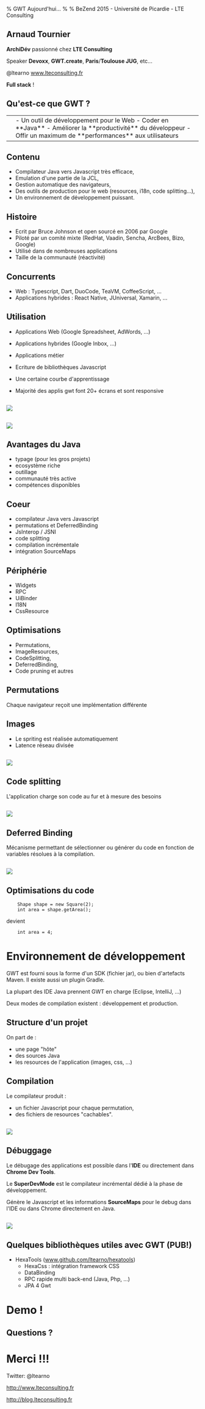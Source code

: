 % GWT Aujourd'hui...
%
% BeZend 2015 - Université de Picardie - LTE Consulting

## Arnaud Tournier

**ArchiDév** passionné chez **LTE Consulting**

Speaker **Devoxx**, **GWT.create**, **Paris**/**Toulouse JUG**, etc...

@ltearno www.lteconsulting.fr

**Full stack** !

## Qu'est-ce que GWT ?

<table>
<tr>
<td style="vertical-align:top;">
<img style="border:none;box-shadow:none;" src="navLogoBig.png" alt="">
</td>
<td>
- Un outil de développement pour le Web
- Coder en **Java**
- Améliorer la **productivité** du développeur
- Offir un maximum de **performances** aux utilisateurs
</td>
</tr>
</table>

## Contenu

- Compilateur Java vers Javascript très efficace,
- Emulation d'une partie de la JCL,
- Gestion automatique des navigateurs,
- Des outils de production pour le web (resources, i18n, code splitting...),
- Un environnement de développement puissant.

## Histoire

- Ecrit par Bruce Johnson et open sourcé en 2006 par Google
- Piloté par un comité mixte (RedHat, Vaadin, Sencha, ArcBees, Bizo, Google)
- Utilisé dans de nombreuses applications
- Taille de la communauté (réactivité)

## Concurrents

- Web : Typescript, Dart, DuoCode, TeaVM, CoffeeScript, ...
- Applications hybrides : React Native, JUniversal, Xamarin, ...

## Utilisation

- Applications Web (Google Spreadsheet, AdWords, ...)
- Applications hybrides (Google Inbox, ...)
- Applications métier
- Ecriture de bibliothèques Javascript

- Une certaine courbe d'apprentissage
- Majorité des applis gwt font 20+ écrans et sont responsive

##

<img src="utilisationTypique.png" style="box-shadow:none; border:none;"/>

##

<img src="utilisationHybride.png" style="box-shadow:none; border:none;"/>

## Avantages du Java

- typage (pour les gros projets)
- ecosystème riche
- outillage
- communauté très active
- compétences disponibles
    
## Coeur

- compilateur Java vers Javascript
- permutations et DeferredBinding
- JsInterop / JSNI
- code splitting
- compilation incrémentale
- intégration SourceMaps

## Périphérie

- Widgets
- RPC
- UiBinder
- I18N
- CssResource

## Optimisations

- Permutations,
- ImageResources,
- CodeSplitting,
- DeferredBinding,
- Code pruning et autres

## Permutations

Chaque navigateur reçoit une implémentation différente

## Images

- Le spriting est réalisée automatiquement
- Latence réseau divisée

##

<img src="images.png" style="box-shadow:none; border:none;"/>

## Code splitting

L'application charge son code au fur et à mesure des besoins

##

<img src="codeSplitting.png" style="box-shadow:none; border:none;"/>

## Deferred Binding

Mécanisme permettant de sélectionner ou générer du code en fonction de variables résolues à la compilation.

##

<img src="deferredBinding.png" style="box-shadow:none; border:none;"/>

## Optimisations du code

        Shape shape = new Square(2);
        int area = shape.getArea();
        
devient

        int area = 4;

<!-- Et maintenant, la partie intéractive de la présentation -->

# Environnement de développement

GWT est fourni sous la forme d'un SDK (fichier jar), ou bien d'artefacts Maven. Il existe aussi un plugin Gradle.

La plupart des IDE Java prennent GWT en charge (Eclipse, IntelliJ, ...)

Deux modes de compilation existent : développement et production.

## Structure d'un projet

On part de :

- une page "hôte"
- des sources Java
- les resources de l'application (images, css, ...)

## Compilation

Le compilateur produit :

- un fichier Javascript pour chaque permutation,
- des fichiers de resources "cachables".

##

<img src="structure.png" style="box-shadow:none; border:none;"/>

## Débuggage

Le débugage des applications est possible dans l'**IDE** ou directement dans **Chrome Dev Tools**.

Le **SuperDevMode** est le compilateur incrémental dédié à la phase de développement.

Génère le Javascript et les informations **SourceMaps** pour le debug dans l'IDE ou dans Chrome directement en Java.

##

<img src="debug.png" style="box-shadow:none; border:none;"/>

<!--

Démonstration :
Projet maven avec gwt, hexacss et sass
SplitLayoutPanel
avec du CSS HexaCss
et le changeur de thème

DataBinding entre une liste et un formulaire

Une classe DTO,
une table

-->

## Quelques bibliothèques utiles avec GWT (PUB!)

- HexaTools (www.github.com/ltearno/hexatools)
    - HexaCss : intégration framework CSS
    - DataBinding
    - RPC rapide multi back-end (Java, Php, ...)
    - JPA 4 Gwt

# Demo !

## Questions ?

# Merci !!!

Twitter: @ltearno

http://www.lteconsulting.fr

http://blog.lteconsulting.fr